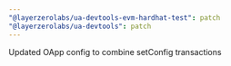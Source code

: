 ```yaml
---
"@layerzerolabs/ua-devtools-evm-hardhat-test": patch
"@layerzerolabs/ua-devtools": patch
---
```


Updated OApp config to combine setConfig transactions
